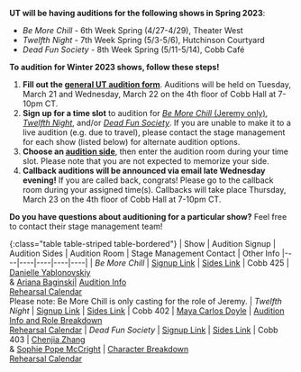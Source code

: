**UT will be having auditions for the following shows in Spring 2023**:

* *Be More Chill* - 6th Week Spring (4/27-4/29), Theater West
* *Twelfth Night* - 7th Week Spring (5/3-5/6), Hutchinson Courtyard
* *Dead Fun Society* - 8th Week Spring (5/11-5/14), Cobb Café

**To audition for Winter 2023 shows, follow these steps!**

1. **Fill out the [general UT audition form](https://forms.gle/QwZWm57EVpbGaVQ78)**. Auditions will be held on Tuesday, March 21 and Wednesday, March 22 on the 4th floor of Cobb Hall at 7-10pm CT.
2. **Sign up for a time slot** to audition for [*Be More Chill* (Jeremy only)](https://docs.google.com/document/d/1G4suT1G1Ha3o3xofORBttOEymZ6Aud6w/edit?usp=share_link&ouid=102469688588514440165&rtpof=true&sd=true), [*Twelfth Night*](https://docs.google.com/document/d/13IYq8Djky3HPOZ3oC3ScXwjMX0CgTF1stRyssKA0nNU/edit?usp=share_link), and/or [*Dead Fun Society*](https://docs.google.com/document/d/16FN2m6pYvsf-ub4udSrznPBrhAmIgpBAdIFXGbsVCIo/edit?usp=share_link). If you are unable to make it to a live audition (e.g. due to travel), please contact the stage management for each show (listed below) for alternate audition options.
3. **Choose an [audition side](https://drive.google.com/drive/folders/17fiTr1r_3aTGLV41fUifXRePtE8hqa4i?usp=share_link)**, then enter the audition room during your time slot. Please note that you are not expected to memorize your side.
4. **Callback auditions will be announced via email late Wednesday evening!** If you are called back, congrats! Please go to the callback room during your assigned time(s). Callbacks will take place Thursday, March 23 on the 4th floor of Cobb Hall at 7-10pm CT.

**Do you have questions about auditioning for a particular show?** Feel free to contact their stage management team!

{:class="table table-striped table-bordered"}
| Show | Audition Signup | Audition Sides | Audition Room | Stage Management Contact | Other Info
|----|----|----|----|----|
| *Be More Chill* | [Signup Link](https://docs.google.com/document/d/1G4suT1G1Ha3o3xofORBttOEymZ6Aud6w/edit?usp=share_link&ouid=102469688588514440165&rtpof=true&sd=true) | [Sides Link](https://drive.google.com/file/d/1yJUL5ImDzfsAEkYaexY96-DYfTxDDhvB/view?usp=share_link) | Cobb 425 | [Danielle Yablonovskiy](mailto:dyab2602@uchicago.edu) <br> &  [Ariana Baginski](mailto:abaginski@uchicago.edu)| [Audition Info](https://docs.google.com/document/d/1iLO7biRc2T-DJ73UzUr9GU_N1xw-qfpR/edit?usp=share_link&ouid=102469688588514440165&rtpof=true&sd=true) <br> [Rehearsal Calendar](https://docs.google.com/document/d/1XEZ-8Pz50B6Go5oZW8-fNPDM1sweEEOS/edit?usp=share_link&ouid=102469688588514440165&rtpof=true&sd=true) <br> Please note: Be More Chill is only casting for the role of Jeremy.
| *Twelfth Night* | [Signup Link](https://docs.google.com/document/d/13IYq8Djky3HPOZ3oC3ScXwjMX0CgTF1stRyssKA0nNU/edit?usp=share_link) | [Sides Link](https://drive.google.com/drive/folders/1yl-wksbWJG-aaCrPuBYHkBwYSdkeDSGv?usp=share_link) | Cobb 402 | [Maya Carlos Doyle](mailto:mayacdoyle@uchicago.edu) | [Audition Info and Role Breakdown](https://drive.google.com/file/d/1lJC2rNas2WUofO-KNT0nUmAQ2ybO2ZH5/view?usp=share_link) <br> [Rehearsal Calendar](https://drive.google.com/file/d/1bu649NrRgNWzUtRJNrUMDkQKD6Ksae8z/view?usp=share_link)
| *Dead Fun Society* | [Signup Link](https://docs.google.com/document/d/16FN2m6pYvsf-ub4udSrznPBrhAmIgpBAdIFXGbsVCIo/edit?usp=share_link) | [Sides Link](https://drive.google.com/drive/folders/1WYhJ6YdwBlqfB9dgqYUgTe6Pb_YbSeTD?usp=share_link) | Cobb 403 | [Chenjia Zhang](mailto:chenjiaz@uchicago.edu) <br> &  [Sophie Pope McCright](mailto:smccright@uchicago.edu) | [Character Breakdown](https://docs.google.com/document/d/1ZhQFtXATLxuYw8oIVBictAuzxp3BZCpih5DZ456aE88/edit?usp=sharing) <br> [Rehearsal Calendar](https://docs.google.com/document/d/1CgoO_cAccPjNX9_Knyvjc-FF9dveEIKeRWuBsrTvT-4/edit?usp=sharing)
